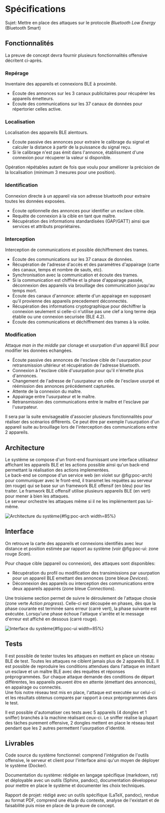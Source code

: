 # Spécifications

Sujet: Mettre en place des attaques sur le protocole *Bluetooth Low Energy* (Bluetooth Smart)

## Fonctionnalités

La preuve de concept devra fournir plusieurs fonctionnalités offensive décritent ci-après.

<!-- TODO diagramme de controle algo ? -->

### Repérage

Inventaire des appareils et connexions BLE à proximité.

- Écoute des annonces sur les 3 canaux publicitaires pour récupérer les appareils émetteurs.
- Écoute des communications sur les 37 canaux de données pour répertorier celles active.

### Localisation

Localisation des appareils BLE alentours.

- Écoute passive des annonces pour extraire le calibrage du signal et calculer la distance à partir de la puissance du signal reçu.
- Si le calibrage n'est pas émit dans l'annonce, établissment d'une connexion pour récuperer la valeur si disponible.

Opération répétables autant de fois que voulu pour améliorer la précision de la localisation (minimum 3 mesures pour une position).

### Identification

Connexion directe à un appareil via son adresse bluetooth pour extraire toutes les données exposées.

- Écoute optionnelle des annonces pour identifier un esclave cible.
- Requête de connexion à la cible en tant que maître.
- Récupération des informations standardisées (GAP/GATT) ainsi que services et attributs propriétaires.

### Interception

Interception de communications et possible déchiffrement des trames.

- Écoute des communications sur les 37 canaux de données.
- Récupération de l'adresse d'accès et des paramètres d'appairage (carte des canaux, temps et nombre de sauts, etc).
- Synchronisation avec la communication et écoute des trames.
- Si la communication est chiffrée et la phase d'appairage passée, déconnexion des appareils via brouillage des communication jusqu'au temps mort.
- Écoute des canaux d'annonce: attente d'un appairage en supposant qu'il provienne des appareils precedement déconnectés.
- Récupération des informations cryptographique pour déchiffrer la connexion seulement si celle-ci n'utilise pas une clef a long terme deja établie ou une connexion securisée (BLE 4.2).
- Écoute des communications et déchiffrement des trames à la volée.

### Modification

Attaque *man in the middle* par clonage et usurpation d'un appareil BLE pour modifier les données echangées.

- Écoute passive des annonces de l'esclave cible de l'usurpation pour retransmission ultérieur et récupération de l'adresse bluetooth.
- Connexion à l'esclave cible d'usurpation pour qu'il n'émette plus d'annonces.
- Changement de l'adresse de l'usurpateur en celle de l'esclave usurpé et réémission des annonces précédement capturées.
- Attente de la connexion du maître.
- Appairage entre l'usurpateur et le maître.
- Retransmission des communications entre le maître et l'esclave par l'usurpateur.

Il sera par la suite envisageable d'associer plusieurs fonctionnalités pour réaliser des scénarios différents. Ce peut être par exemple l'usurpation d'un appareil suite au brouillage lors de l'interception des communications entre 2 appareils.

## Architecture

Le système se compose d'un front-end fournissant une interface utilisateur affichant les appareils BLE et les actions possible ainsi qu'un back-end permettant la réalisation des actions implementées.  
Le back-end se compose d'un service web (en violet sur @fig:poc-arch) pour communiquer avec le front-end, il transmet les requêtes au serveur (en rouge) qui se base sur un framework BLE offensif (en bleu) pour les traiter. Le framwork BLE offensif utilise plusieurs appareils BLE (en vert) pour mener à bien les attaques.  
Le serveur orchestre les attaques même si il ne les implémentent pas lui-même.

![Architecture du système](img/poc-architecture.png){#fig:poc-arch width=85%}

## Interface

On retrouve la carte des appareils et connexions identifiés avec leur distance et position estimée par rapport au système (voir @fig:poc-ui: zone rouge *Scan*).  

Pour chaque cible (appareil ou connexion), des attaques sont disponibles:
- Récupération du profil ou modification des transimissions par usurpation pour un appareil BLE emettant des annonces (zone bleue *Devices*).
- Déconnexion des appareils ou interception des communications entre deux appareils appairés (zone bleue *Connections*).

Une troisieme section permet de suivre le déroulement de l'attaque chosie (zone verte *Action progress*). Celle-ci est découpée en phases, dès que la phase courante est terminée sans erreur (carré vert), la phase suivante est exécutée. Lorsqu'une phase échoue l'attaque s'arrête et le message d'erreur est affiché en dessous (carré rouge).

![Interface du système](img/poc-interface-highlight.png){#fig:poc-ui width=85%}

## Tests

Il est possible de tester toutes les attaques en mettant en place un réseau BLE de test. Toutes les attaques ne ciblent jamais plus de 2 appareils BLE. Il est possible de reproduire les conditions attendues dans l'attaque en imitant un esclave et un maître BLE avec des requêtes et réponses préprogrammées. Sur chaque attaque demande des conditions de départ différentes, les appareils peuvent être en attente (émettant des annonces), en appairage ou connectés.  
Une fois notre réseau test mis en place, l'attaque est executée sur celui-ci et les résultats obtenus comparés par rapport à ceux préprogrammés dans le test.

Il est possible d'automatiser ces tests avec 5 appareils (4 dongles et 1 sniffer) branchés à la machine réalisant ceux-ci. Le sniffer réalise la plupart des tàches purement offensive, 2 dongles mettent en place le réseau test pendant que les 2 autres permettent l'usurpation d'identité.

## Livrables

Code source du système fonctionnel: comprend l'intégration de l'outils offensive, le serveur et client pour l'interface ainsi qu'un moyen de déployer le système (Docker).

Documentation du système: rédigée en langage spécifique (markdown, rst) et déployable avec un outils (Sphinx, pandoc), documentation développeur pour mettre en place le système et documenter les choix techniques.

Rapport de projet: rédigé avec un outils spécifique (LaTeX, pandoc), rendue au format PDF, comprend une étude du contexte, analyse de l'existant et de faisabilité puis mise en place de la preuve de concept.

